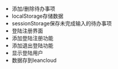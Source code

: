 - 添加/删除待办事项
- localStorage存储数据
-  sessionStorage保存未完成输入的待办事项
- 登陆注册界面
- 添加登陆注册功能
- 添加退出登陆功能
- 显示登陆用户
- 数据存到leancloud
